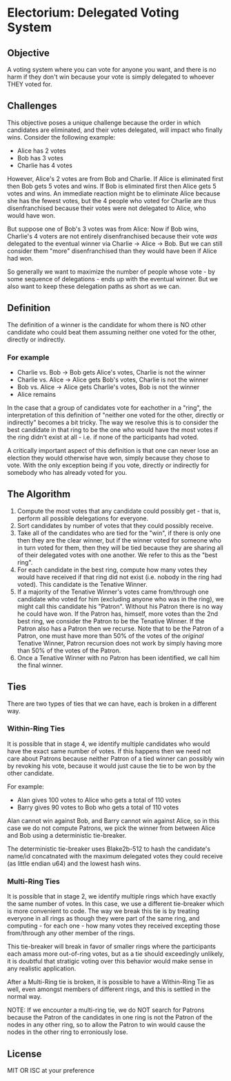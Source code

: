 # Electorium: Delegated Voting System

## Objective
A voting system where you can vote for anyone you want, and there is no harm if they
don't win because your vote is simply delegated to whoever THEY voted for.

## Challenges
This objective poses a unique challenge because the order in which candidates are
eliminated, and their votes delegated, will impact who finally wins. Consider the
following example:

* Alice has 2 votes
* Bob has 3 votes
* Charlie has 4 votes

However, Alice's 2 votes are from Bob and Charlie.
If Alice is eliminated first then Bob gets 5 votes and wins. If Bob is eliminated
first then Alice gets 5 votes and wins. An immediate reaction might be to eliminate
Alice because she has the fewest votes, but the 4 people who voted for Charlie are
thus disenfranchised because their votes were not delegated to Alice, who would have
won.

But suppose one of Bob's 3 votes was from Alice: Now if Bob wins, Charlie's 4 voters
are not entirely disenfranchised because their vote *was* delegated to the eventual
winner via Charlie -> Alice -> Bob. But we can still consider them "more"
disenfranchised than they would have been if Alice had won.

So generally we want to maximize the number of people whose vote - by some sequence of
delegations - ends up with the eventual winner. But we also want to keep these
delegation paths as short as we can.

## Definition
The definition of a winner is the candidate for whom there is NO other candidate who
could beat them assuming neither one voted for the other, directly or indirectly.

### For example
* Charlie vs. Bob -> Bob gets Alice's votes, Charlie is not the winner
* Charlie vs. Alice -> Alice gets Bob's votes, Charlie is not the winner
* Bob vs. Alice -> Alice gets Charlie's votes, Bob is not the winner
* Alice remains

In the case that a group of candidates vote for eachother in a "ring", the
interpretation of this definition of "neither one voted for the other, directly or
indirectly" becomes a bit tricky. The way we resolve this is to consider the best
candidate in that ring to be the one who would have the most votes if the ring didn't
exist at all - i.e. if none of the participants had voted.

A critically important aspect of this definition is that one can never lose an
election they would otherwise have won, simply because they chose to vote. With the
only exception being if you vote, directly or indirectly for somebody who has already
voted for you.

## The Algorithm
1. Compute the most votes that any candidate could possibly get - that is, perform
    all possible delegations for everyone.
2. Sort candidates by number of votes that they could possibly receive.
3. Take all of the candidates who are tied for the "win", if there is only one then
    they are the clear winner, but if the winner voted for someone who in turn voted
    for them, then they will be tied because they are sharing all of their delegated
    votes with one another. We refer to this as the "best ring".
4. For each candidate in the best ring, compute how many votes they would have
    received if that ring did not exist (i.e. nobody in the ring had voted).
    This candidate is the Tenative Winner.
5. If a majority of the Tenative Winner's votes came from/through one candidate
    who voted for him (excluding anyone who was in the ring), we might call this
    candidate his "Patron". Without his Patron there is no way he could have won.
    If the Patron has, himself, more votes than the 2nd best ring, we consider the
    Patron to be the Tenative Winner. If the Patron also has a Patron then we
    recurse. Note that to be the Patron of a Patron, one must have more than 50% of
    the votes of the *original* Tenative Winner, Patron recursion does not work by simply
    having more than 50% of the votes of the Patron.
6. Once a Tenative Winner with no Patron has been identified, we call him the final
    winner.

## Ties

There are two types of ties that we can have, each is broken in a different way.

### Within-Ring Ties

It is possible that in stage 4, we identify multiple candidates who would have the
exact same number of votes. If this happens then we need not care about Patrons
because neither Patron of a tied winner can possibly win by revoking his vote,
because it would just cause the tie to be won by the other candidate.

For example:
* Alan gives 100 votes to Alice who gets a total of 110 votes
* Barry gives 90 votes to Bob who gets a total of 110 votes

Alan cannot win against Bob, and Barry cannot win against Alice, so in this case we
do not compute Patrons, we pick the winner from between Alice and Bob using a
deterministic tie-breaker.

The deterministic tie-breaker uses Blake2b-512 to hash the candidate's name/id
concatnated with the maximum delegated votes they could receive (as little endian u64)
and the lowest hash wins.

### Multi-Ring Ties
It is possible that in stage 2, we identify multiple rings which have exactly the same
number of votes. In this case, we use a different tie-breaker which is more convenient
to code. The way we break this tie is by treating everyone in all rings as though they
were part of the same ring, and computing - for each one - how many votes they received
excepting those from/through any other member of the rings.

This tie-breaker will break in favor of smaller rings where the participants each amass
more out-of-ring votes, but as a tie should exceedingly unlikely, it is doubtful that
stratigic voting over this behavior would make sense in any realistic application.

After a Multi-Ring tie is broken, it is possible to have a Within-Ring Tie as well,
even amongst members of different rings, and this is settled in the normal way.

NOTE: If we encounter a multi-ring tie, we do NOT search for Patrons because the Patron
of the candidates in one ring is not the Patron of the nodes in any other ring, so to
allow the Patron to win would cause the nodes in the other ring to erroniously lose.

## License
MIT OR ISC at your preference